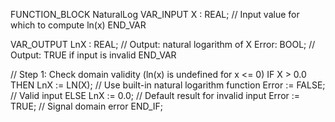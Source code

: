 FUNCTION_BLOCK NaturalLog
VAR_INPUT
    X : REAL; // Input value for which to compute ln(x)
END_VAR

VAR_OUTPUT
    LnX  : REAL; // Output: natural logarithm of X
    Error: BOOL; // Output: TRUE if input is invalid
END_VAR

// Step 1: Check domain validity (ln(x) is undefined for x <= 0)
IF X > 0.0 THEN
    LnX := LN(X);     // Use built-in natural logarithm function
    Error := FALSE;   // Valid input
ELSE
    LnX := 0.0;       // Default result for invalid input
    Error := TRUE;    // Signal domain error
END_IF;
